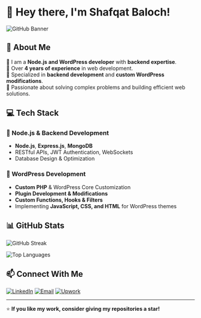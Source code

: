 # 👋 Hey there, I'm Shafqat Baloch!

![GitHub Banner](https://via.placeholder.com/1200x400?text=Welcome+to+My+Profile)

## 🚀 About Me

🔹 I am a **Node.js and WordPress developer** with **backend expertise**.  
🔹 Over **4 years of experience** in web development.  
🔹 Specialized in **backend development** and **custom WordPress modifications**.  
🔹 Passionate about solving complex problems and building efficient web solutions.  

## 💻 Tech Stack

### 🔹 Node.js & Backend Development
- **Node.js**, **Express.js**, **MongoDB**
- RESTful APIs, JWT Authentication, WebSockets
- Database Design & Optimization

### 🔹 WordPress Development
- **Custom PHP** & WordPress Core Customization
- **Plugin Development & Modifications**
- **Custom Functions, Hooks & Filters**
- Implementing **JavaScript, CSS, and HTML** for WordPress themes

## 📊 GitHub Stats

![GitHub Streak](https://github-readme-streak-stats.herokuapp.com/?user=shafqat-baloch786&theme=tokyonight)

![Top Languages](https://github-readme-stats.vercel.app/api/top-langs/?username=shafqat-baloch786&layout=compact&theme=tokyonight)

## 📫 Connect With Me

[![LinkedIn](https://img.shields.io/badge/LinkedIn-0077B5?style=flat&logo=linkedin&logoColor=white)](https://www.linkedin.com/in/shafqat-baloch/)
[![Email](https://img.shields.io/badge/Email-D14836?style=flat&logo=gmail&logoColor=white)](mailto:shafqatbaloch875@gmail.com)
[![Upwork](https://img.shields.io/badge/Upwork-6fda44?style=flat&logo=upwork&logoColor=white)](https://www.upwork.com/freelancers/~01441bb37d349756ef)

---

⭐ **If you like my work, consider giving my repositories a star!**
